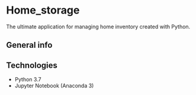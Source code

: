 # Home_storage
The ultimate application for managing home inventory created with Python.


## General info

	
## Technologies
* Python 3.7
* Jupyter Notebook (Anaconda 3)
